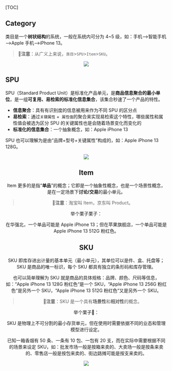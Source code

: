 <!-- title: 【电子商务】类目、SPU、Item、SKU -->
<!-- date: 2021-11-01 13:39:35 -->
<!-- Table of Content -->

[TOC]

## Category

类目是一个**树状结构**的系统，一般在系统内可分为 4~5 级，如：手机—>智能手机—>Apple 手机—>iPhone 13。

> **💬注意**：从广义上来说，`类目`>`SPU`>`Item`>`SKU`。

<div align="center">
<img src="https://images.weserv.nl/?url=https://wx1.sinaimg.cn/large/8fa5dcfcgy1fz06l7bn09j20f00buacs.jpg" name="电商系统中的 SKU、SPU 数据库设计" />
</div>



## SPU

SPU（Standard Product Unit）是标准化产品单元，是**商品信息聚合的最小单位**，是一组**可复用、易检索的标准化信息集合**，该集合秒速了一个产品的特性。

- **信息聚合**：具有有识别度的信息被用来作为不同 SPU 的区分点
- **易检索**：通过`关键属性` +` 属性值`的聚合来实现易检索这个特性，哪些属性和属性值会被选为区分 SPU 的关键属性也是会随着场景变化而变化的
- **标准化的信息集合**：一个抽象概念，如：Apple iPhone 13

SPU 也可以理解为是由“品牌+型号+关键属性”构成的，如：Apple iPhone 13  128G。

<div align="center">
<img src="https://pic2.zhimg.com/80/v2-eaf184b9bc4c76309a574ce114376476_1440w.jpg" name="SKU 层级关系" />
<div>



## Item

Item 更多的是指“**单品**”的概念；它即是一个抽象性概念，也是一个场景性概念，是在一定场景下**讨论/交易**的最小单元。

> **💬注意**：淘宝叫 Item，京东叫 Product。

举个栗子栗子：

在华强北，一个单品可能是 Apple iPhone 13；但在苹果旗舰店，一个单品可能是 Apple iPhone 13  512G  粉红色。



## SKU

SKU 即库存进出计量的基本单元（最小单元），其单位可以是件、盒、托盘等；SKU 是商品的唯一标识，每个 SKU 都具有独立的条形码和库存管理。

也可以简单理解为 SKU 就是商品的具体规格：品牌、颜色、尺码等信息，如：“Apple iPhone 13  128G  粉红色“是一个 SKU，“Apple iPhone 13  256G  粉红色“是另外一个 SKU，“Apple iPhone 13  512G  粉红色“又是另外一个 SKU。

> **💬注意**：SKU 是一个具有**场景性**和**相对性**的概念。

举个栗子🌰：

SKU 是物理上不可分割的最小存货单元，但在使用时需要依据不同的业态和管理模型进行设定。

已知一箱香烟有 50 条、一条有 10 包、一包有 20 支，而在实际中需要根据不同的场景来设定 SKU，如：批发市场一般是按箱来卖的、大卖场一般是按条来卖的、零售店一般是按包来卖的、街边路摊可能是按支来卖的。

<div align="center">
<img src="https://pic2.zhimg.com/80/v2-50510fd3d60684e667464e14a560f0b3_1440w.jpg" name="SKU 分析" />
<div>